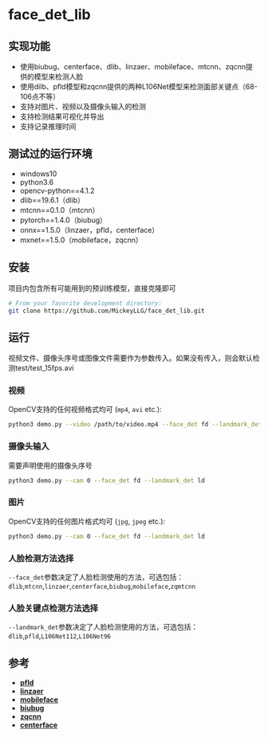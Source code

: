 # face_det_lib
## 实现功能
-  使用biubug、centerface、dlib、linzaer、mobileface、mtcnn、zqcnn提供的模型来检测人脸
-  使用dilb、pfld模型和zqcnn提供的两种L106Net模型来检测面部关键点（68-106点不等）
-  支持对图片、视频以及摄像头输入的检测
-  支持检测结果可视化并导出
-  支持记录推理时间
## 测试过的运行环境
-  windows10
-  python3.6
-  opencv-python==4.1.2
-  dlib==19.6.1（dlib）
-  mtcnn==0.1.0（mtcnn）
-  pytorch==1.4.0（biubug）
-  onnx==1.5.0（linzaer，pfld，centerface）
-  mxnet==1.5.0（mobileface，zqcnn）
## 安装
项目内包含所有可能用到的预训练模型，直接克隆即可
```bash
# From your favorite development directory:
git clone https://github.com/MickeyLLG/face_det_lib.git
```
## 运行
视频文件、摄像头序号或图像文件需要作为参数传入。如果没有传入，则会默认检测test/test_15fps.avi
### 视频

OpenCV支持的任何视频格式均可 (`mp4`, `avi` etc.):

```bash
python3 demo.py --video /path/to/video.mp4 --face_det fd --landmark_det ld
```
### 摄像头输入

需要声明使用的摄像头序号

```bash
python3 demo.py --cam 0 --face_det fd --landmark_det ld
```
### 图片

OpenCV支持的任何图片格式均可 (`jpg`, `jpeg` etc.):

```bash
python3 demo.py --cam 0 --face_det fd --landmark_det ld
```
### 人脸检测方法选择
`--face_det`参数决定了人脸检测使用的方法，可选包括：  
`dlib`,`mtcnn`,`linzaer`,`centerface`,`biubug`,`mobileface`,`zqmtcnn`
### 人脸关键点检测方法选择
`--landmark_det`参数决定了人脸检测使用的方法，可选包括：  
`dlib`,`pfld`,`L106Net112`,`L106Net96`
## 参考
- [**pfld**](https://github.com/xindongzhang/MNN-APPLICATIONS "pfld")
- [**linzaer**](https://github.com/Linzaer/Ultra-Light-Fast-Generic-Face-Detector-1MB "linzaer")
- [**mobileface**](https://github.com/becauseofAI/MobileFace "mobileface")
- [**biubug**](https://github.com/biubug6/Face-Detector-1MB-with-landmark "biugbug")
- [**zqcnn**](https://github.com/zuoqing1988/train-mtcnn-head "zqcnn")
- [**centerface**](https://github.com/Star-Clouds/centerface "centerface")
